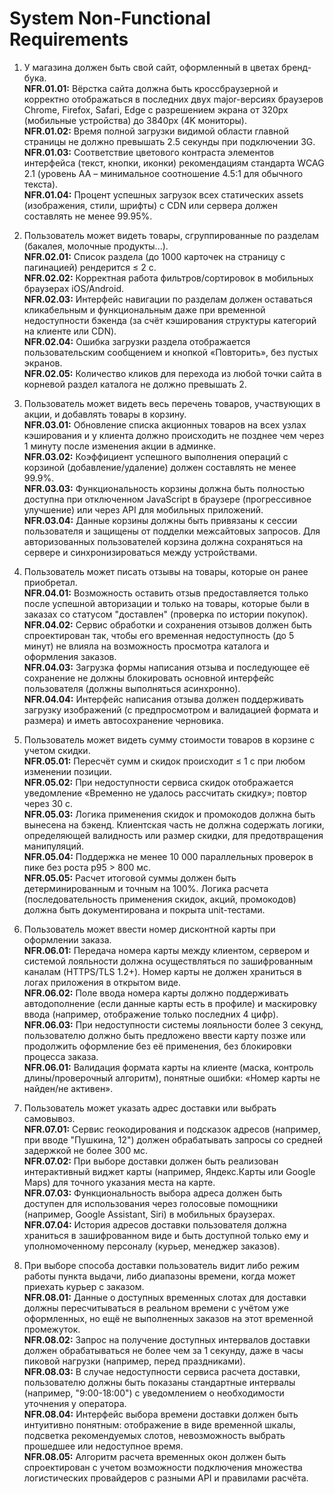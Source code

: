 # System Non-Functional Requirements
1. 	У магазина должен быть свой сайт, оформленный в цветах бренд-бука.  
**NFR.01.01:** Вёрстка сайта должна быть кроссбраузерной и корректно отображаться в последних двух major-версиях браузеров Chrome, Firefox, Safari, Edge с разрешением экрана от 320px (мобильные устройства) до 3840px (4K мониторы).  
**NFR.01.02:** Время полной загрузки видимой области главной страницы не должно превышать 2.5 секунды при подключении 3G.  
**NFR.01.03:** Соответствие цветового контраста элементов интерфейса (текст, кнопки, иконки) рекомендациям стандарта WCAG 2.1 (уровень AA – минимальное соотношение 4.5:1 для обычного текста).  
**NFR.01.04:** Процент успешных загрузок всех статических assets (изображения, стили, шрифты) с CDN или сервера должен составлять не менее 99.95%.

2. 	Пользователь может видеть товары, сгруппированные по разделам (бакалея, молочные продукты...).  
**NFR.02.01:** Список раздела (до 1000 карточек на страницу с пагинацией) рендерится ≤ 2 с.  
**NFR.02.02:** Корректная работа фильтров/сортировок в мобильных браузерах iOS/Android.  
**NFR.02.03:** Интерфейс навигации по разделам должен оставаться кликабельным и функциональным даже при временной недоступности бэкенда (за счёт кэширования структуры категорий на клиенте или CDN).  
**NFR.02.04:** Ошибка загрузки раздела отображается пользовательским сообщением и кнопкой «Повторить», без пустых экранов.  
**NFR.02.05:** Количество кликов для перехода из любой точки сайта в корневой раздел каталога не должно превышать 2.

3. Пользователь может видеть весь перечень товаров, участвующих в акции, и добавлять товары в корзину.  
**NFR.03.01:** Обновление списка акционных товаров на всех узлах кэширования и у клиента должно происходить не позднее чем через 1 минуту после изменения акции в админке.  
**NFR.03.02:** Коэффициент успешного выполнения операций с корзиной (добавление/удаление) должен составлять не менее 99.9%.  
**NFR.03.03:** Функциональность корзины должна быть полностью доступна при отключенном JavaScript в браузере (прогрессивное улучшение) или через API для мобильных приложений.  
**NFR.03.04:** Данные корзины должны быть привязаны к сессии пользователя и защищены от подделки межсайтовых запросов. Для авторизованных пользователей корзина должна сохраняться на сервере и синхронизироваться между устройствами.

4. Пользователь может писать отзывы на товары, которые он ранее приобретал.  
**NFR.04.01:** Возможность оставить отзыв предоставляется только после успешной авторизации и только на товары, которые были в заказах со статусом "доставлен" (проверка по истории покупок).  
**NFR.04.02:** Сервис обработки и сохранения отзывов должен быть спроектирован так, чтобы его временная недоступность (до 5 минут) не влияла на возможность просмотра каталога и оформления заказов.  
**NFR.04.03:** Загрузка формы написания отзыва и последующее её сохранение не должны блокировать основной интерфейс пользователя (должны выполняться асинхронно).  
**NFR.04.04:** Интерфейс написания отзыва должен поддерживать загрузку изображений (с предпросмотром и валидацией формата и размера) и иметь автосохранение черновика.

5. Пользователь может видеть сумму стоимости товаров в корзине с учетом скидки.  
**NFR.05.01:** Пересчёт сумм и скидок происходит ≤ 1 с при любом изменении позиции.  
**NFR.05.02:** При недоступности сервиса скидок отображается уведомление «Временно не удалось рассчитать скидку»; повтор через 30 с.  
**NFR.05.03:** Логика применения скидок и промокодов должна быть вынесена на бэкенд. Клиентская часть не должна содержать логики, определяющей валидность или размер скидки, для предотвращения манипуляций.  
**NFR.05.04:** Поддержка не менее 10 000 параллельных проверок в пике без роста p95 > 800 мс.  
**NFR.05.05:** Расчет итоговой суммы должен быть детерминированным и точным на 100%. Логика расчета (последовательность применения скидок, акций, промокодов) должна быть документирована и покрыта unit-тестами.

6. Пользователь может ввести номер дисконтной карты при оформлении заказа.  
**NFR.06.01:** Передача номера карты между клиентом, сервером и системой лояльности должна осуществляться по зашифрованным каналам (HTTPS/TLS 1.2+). Номер карты не должен храниться в логах приложения в открытом виде.  
**NFR.06.02:** Поле ввода номера карты должно поддерживать автодополнение (если данные карты есть в профиле) и маскировку ввода (например, отображение только последних 4 цифр).  
**NFR.06.03:** При недоступности системы лояльности более 3 секунд, пользователю должно быть предложено ввести карту позже или продолжить оформление без её применения, без блокировки процесса заказа.  
**NFR.06.01:** Валидация формата карты на клиенте (маска, контроль длины/проверочный алгоритм), понятные ошибки: «Номер карты не найден/не активен».

7. Пользователь может указать адрес доставки или выбрать самовывоз.  
**NFR.07.01:** Сервис геокодирования и подсказок адресов (например, при вводе "Пушкина, 12") должен обрабатывать запросы со средней задержкой не более 300 мс.  
**NFR.07.02:** При выборе доставки должен быть реализован интерактивный виджет карты (например, Яндекс.Карты или Google Maps) для точного указания места на карте.  
**NFR.07.03:** Функциональность выбора адреса должен быть доступен для использования через голосовые помощники (например, Google Assistant, Siri) в мобильных браузерах.  
**NFR.07.04:** История адресов доставки пользователя должна храниться в зашифрованном виде и быть доступной только ему и уполномоченному персоналу (курьер, менеджер заказов).

8. При выборе способа доставки пользователь видит либо режим работы пункта выдачи, либо диапазоны времени, когда может приехать курьер с заказом.  
**NFR.08.01:** Данные о доступных временных слотах для доставки должны пересчитываться в реальном времени с учётом уже оформленных, но ещё не выполненных заказов на этот временной промежуток.  
**NFR.08.02:** Запрос на получение доступных интервалов доставки должен обрабатываться не более чем за 1 секунду, даже в часы пиковой нагрузки (например, перед праздниками).  
**NFR.08.03:** В случае недоступности сервиса расчета доставки, пользователю должны быть показаны стандартные интервалы (например, "9:00-18:00") с уведомлением о необходимости уточнения у оператора.  
**NFR.08.04:** Интерфейс выбора времени доставки должен быть интуитивно понятным: отображение в виде временной шкалы, подсветка рекомендуемых слотов, невозможность выбрать прошедшее или недоступное время.  
**NFR.08.05:** Алгоритм расчета временных окон должен быть спроектирован с учетом возможности подключения множества логистических провайдеров с разными API и правилами расчёта.

